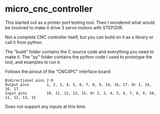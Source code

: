 # micro_cnc_controller


This started out as a printer port testing tool. Then I wondered what would be involved to make it drive 3 servo motors with STEP/DIR.

Not a complete CNC controller itself, but you can build on it as a library or call it from python.

The "build" folder contains the C source code and everything you need to make it. 
The "py" folder contains the python code I used to prototype the tool, and examples to run it. 


Follows the pinout of the "CNC4PC" interface board:

    Bidirectional pins 2-9
    Output pins        1, 2, 3, 4, 5, 6, 7, 8, 9, 14, 16, 17. Or 1, 14, 16, 17
    Input pins         10, 11, 12, 13, 15. Or 2, 3, 4, 5, 6, 7, 8, 9, 10, 11, 12, 13, 15


Does not support any inputs at this time. 








